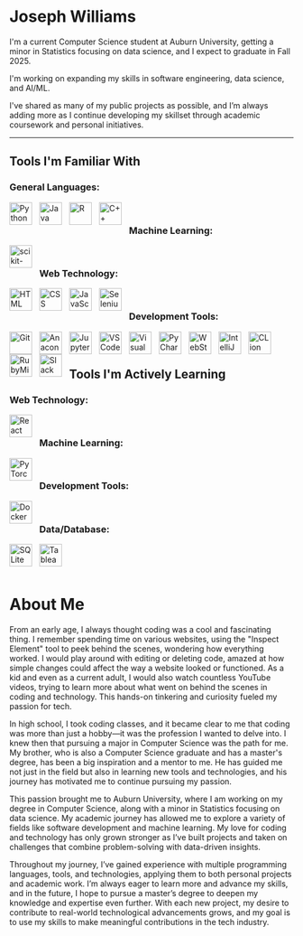 # Joseph Williams

I'm a current Computer Science student at Auburn University, getting a minor in Statistics focusing on data science, and I expect to graduate in Fall 2025.
<br />

I'm working on expanding my skills in software engineering, data science, and AI/ML.
<br />

I've shared as many of my public projects as possible, and I’m always adding more as I continue developing my skillset through academic coursework and personal initiatives.

---

## Tools I'm Familiar With

### General Languages:
<img align="left" alt="Python" width="40px" style="padding-right:10px;" src="https://cdn.jsdelivr.net/gh/devicons/devicon/icons/python/python-plain.svg" />
<img align="left" alt="Java" width="40px" style="padding-right:10px;" src="https://cdn.jsdelivr.net/gh/devicons/devicon/icons/java/java-original.svg" />
<img align="left" alt="R" width="40px" style="padding-right:10px;" src="https://cdn.jsdelivr.net/gh/devicons/devicon/icons/r/r-original.svg" />
<img align="left" alt="C++" width="40px" style="padding-right:10px;" src="https://cdn.jsdelivr.net/gh/devicons/devicon/icons/cplusplus/cplusplus-line.svg" />

<br />

### Machine Learning:
<img align="left" alt="scikit-learn" width="40px" style="padding-right:10px;" src="https://scikit-learn.org/stable/_static/scikit-learn-logo-small.png" />

<br />

### Web Technology:
<img align="left" alt="HTML" width="40px" style="padding-right:10px;" src="https://cdn.jsdelivr.net/gh/devicons/devicon/icons/html5/html5-plain.svg" />
<img align="left" alt="CSS" width="40px" style="padding-right:10px;" src="https://cdn.jsdelivr.net/gh/devicons/devicon/icons/css3/css3-plain.svg" />
<img align="left" alt="JavaScript" width="40px" style="padding-right:10px;" src="https://cdn.jsdelivr.net/gh/devicons/devicon/icons/javascript/javascript-plain.svg" />
<img align="left" alt="Selenium" width="40px" style="padding-right:10px;" src="https://cdn.jsdelivr.net/gh/devicons/devicon/icons/selenium/selenium-original.svg" />

<br />

### Development Tools:
<img align="left" alt="Git" width="40px" style="padding-right:10px;" src="https://cdn.jsdelivr.net/gh/devicons/devicon/icons/git/git-original.svg" />
<img align="left" alt="Anaconda" width="40px" style="padding-right:10px;" src="https://cdn.jsdelivr.net/gh/devicons/devicon/icons/anaconda/anaconda-original.svg" />
<img align="left" alt="Jupyter" width="40px" style="padding-right:10px;" src="https://cdn.jsdelivr.net/gh/devicons/devicon/icons/jupyter/jupyter-original.svg" />
<img align="left" alt="VSCode" width="40px" style="padding-right:10px;" src="https://cdn.jsdelivr.net/gh/devicons/devicon/icons/vscode/vscode-original.svg" />
<img align="left" alt="Visual Studio" width="40px" style="padding-right:10px;" src="https://cdn.jsdelivr.net/gh/devicons/devicon/icons/visualstudio/visualstudio-plain.svg" />
<img align="left" alt="PyCharm" width="40px" style="padding-right:10px;" src="https://cdn.jsdelivr.net/gh/devicons/devicon/icons/pycharm/pycharm-original.svg" />
<img align="left" alt="WebStorm" width="40px" style="padding-right:10px;" src="https://cdn.jsdelivr.net/gh/devicons/devicon/icons/webstorm/webstorm-original.svg" />
<img align="left" alt="IntelliJ" width="40px" style="padding-right:10px;" src="https://cdn.jsdelivr.net/gh/devicons/devicon/icons/intellij/intellij-original.svg" />
<img align="left" alt="CLion" width="40px" style="padding-right:10px;" src="https://cdn.jsdelivr.net/gh/devicons/devicon/icons/clion/clion-original.svg" />
<img align="left" alt="RubyMine" width="40px" style="padding-right:10px;" src="https://cdn.jsdelivr.net/gh/devicons/devicon/icons/rubymine/rubymine-original.svg" />
<img align="left" alt="Slack" width="40px" style="padding-right:10px;" src="https://cdn.jsdelivr.net/gh/devicons/devicon/icons/slack/slack-original.svg" />

<br />
<br />

## Tools I'm Actively Learning

### Web Technology:
<img align="left" alt="React" width="40px" style="padding-right:10px;" src="https://cdn.jsdelivr.net/gh/devicons/devicon/icons/react/react-original.svg" />

<br />

### Machine Learning:
<img align="left" alt="PyTorch" width="40px" style="padding-right:10px;" src="https://cdn.jsdelivr.net/gh/devicons/devicon/icons/pytorch/pytorch-original.svg" />

<br />

### Development Tools:
<img align="left" alt="Docker" width="40px" style="padding-right:10px;" src="https://cdn.jsdelivr.net/gh/devicons/devicon/icons/docker/docker-plain.svg" />

<br />

### Data/Database:
<img align="left" alt="SQLite" width="40px" style="padding-right:10px;" src="https://cdn.jsdelivr.net/gh/devicons/devicon/icons/sqlite/sqlite-original.svg" />
<img align="left" alt="Tableau" width="40px" style="padding-right:10px;" src="https://live.staticflickr.com/979/42099499622_eca95d19b4_w.jpg" />

<br />

<br />
<br />

# About Me

From an early age, I always thought coding was a cool and fascinating thing. I remember spending time on various websites, using the "Inspect Element" tool to peek behind the scenes, wondering how everything worked. I would play around with editing or deleting code, amazed at how simple changes could affect the way a website looked or functioned. As a kid and even as a current adult, I would also watch countless YouTube videos, trying to learn more about what went on behind the scenes in coding and technology. This hands-on tinkering and curiosity fueled my passion for tech.

In high school, I took coding classes, and it became clear to me that coding was more than just a hobby—it was the profession I wanted to delve into. I knew then that pursuing a major in Computer Science was the path for me. My brother, who is also a Computer Science graduate and has a master's degree, has been a big inspiration and a mentor to me. He has guided me not just in the field but also in learning new tools and technologies, and his journey has motivated me to continue pursuing my passion.

This passion brought me to Auburn University, where I am working on my degree in Computer Science, along with a minor in Statistics focusing on data science. My academic journey has allowed me to explore a variety of fields like software development and machine learning. My love for coding and technology has only grown stronger as I’ve built projects and taken on challenges that combine problem-solving with data-driven insights.

Throughout my journey, I’ve gained experience with multiple programming languages, tools, and technologies, applying them to both personal projects and academic work. I’m always eager to learn more and advance my skills, and in the future, I hope to pursue a master’s degree to deepen my knowledge and expertise even further. With each new project, my desire to contribute to real-world technological advancements grows, and my goal is to use my skills to make meaningful contributions in the tech industry.
